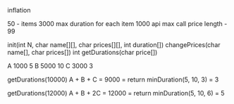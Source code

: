 inflation

50 - items
3000 max duration for each item
1000 api max call
price length - 99

init(int N, char name[][], char prices[][], int duration[])
changePrices(char name[], char prices[])
int getDurations(char price[])

A 1000 5
B 5000 10
C 3000 3

getDurations(10000)
A + B + C = 9000
= return minDuration(5, 10, 3) = 3 

getDurations(12000)
A + B + 2C = 12000
= return minDuration(5, 10, 6) =  5

